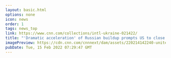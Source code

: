 ```yaml
---
layout: basic.html
options: none
icon: news
order: 1
tags: news_top
link: https://www.cnn.com/collections/intl-ukraine-021422/
title: "'Dramatic acceleration' of Russian buildup prompts US to close Kyiv embassy"
imagePreview: https://cdn.cnn.com/cnnnext/dam/assets/220214142240-united-states-kyiv-embassy-0212-video-synd-2.jpg
pubDate: Tue, 15 Feb 2022 07:29:47 GMT
---
```

